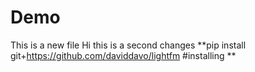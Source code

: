 # Demo
This is a new file
Hi this is a second changes
**pip install git+https://github.com/daviddavo/lightfm #installing **
